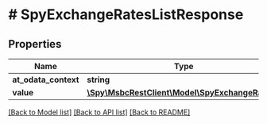 # # SpyExchangeRatesListResponse

## Properties

Name | Type | Description | Notes
------------ | ------------- | ------------- | -------------
**at_odata_context** | **string** |  | [optional]
**value** | [**\Spy\MsbcRestClient\Model\SpyExchangeRates[]**](SpyExchangeRates.md) |  | [optional]

[[Back to Model list]](../../README.md#models) [[Back to API list]](../../README.md#endpoints) [[Back to README]](../../README.md)

